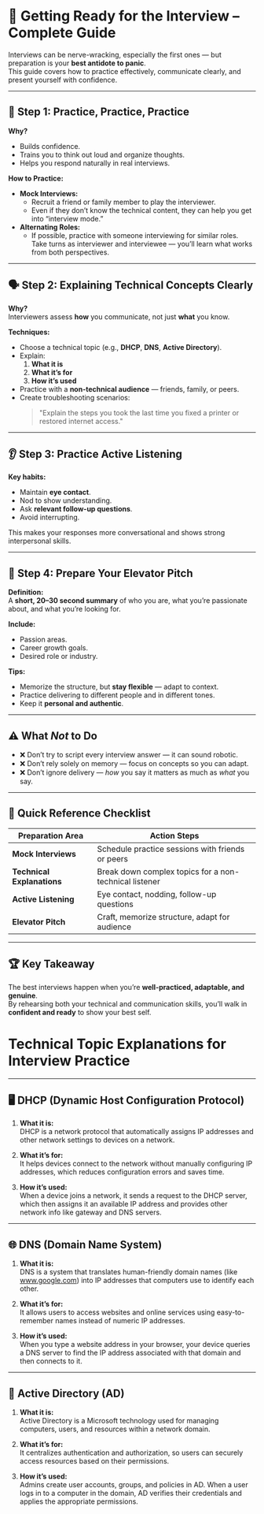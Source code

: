 # 🎯 Getting Ready for the Interview – Complete Guide

Interviews can be nerve-wracking, especially the first ones — but preparation is your **best antidote to panic**.  
This guide covers how to practice effectively, communicate clearly, and present yourself with confidence.

---

## 🧠 Step 1: Practice, Practice, Practice

**Why?**  
- Builds confidence.
- Trains you to think out loud and organize thoughts.
- Helps you respond naturally in real interviews.

**How to Practice:**
- **Mock Interviews:**  
  - Recruit a friend or family member to play the interviewer.
  - Even if they don’t know the technical content, they can help you get into “interview mode.”
- **Alternating Roles:**  
  - If possible, practice with someone interviewing for similar roles.  
    Take turns as interviewer and interviewee — you’ll learn what works from both perspectives.

---

## 🗣 Step 2: Explaining Technical Concepts Clearly

**Why?**  
Interviewers assess **how** you communicate, not just **what** you know.

**Techniques:**
- Choose a technical topic (e.g., **DHCP**, **DNS**, **Active Directory**).
- Explain:
  1. **What it is**
  2. **What it’s for**
  3. **How it’s used**
- Practice with a **non-technical audience** — friends, family, or peers.
- Create troubleshooting scenarios:  
  > "Explain the steps you took the last time you fixed a printer or restored internet access."

---

## 👂 Step 3: Practice Active Listening

**Key habits:**
- Maintain **eye contact**.
- Nod to show understanding.
- Ask **relevant follow-up questions**.
- Avoid interrupting.

This makes your responses more conversational and shows strong interpersonal skills.

---

## 📝 Step 4: Prepare Your Elevator Pitch

**Definition:**  
A **short, 20–30 second summary** of who you are, what you’re passionate about, and what you’re looking for.

**Include:**
- Passion areas.
- Career growth goals.
- Desired role or industry.

**Tips:**
- Memorize the structure, but **stay flexible** — adapt to context.
- Practice delivering to different people and in different tones.
- Keep it **personal and authentic**.

---

## ⚠️ What *Not* to Do

- ❌ Don’t try to script every interview answer — it can sound robotic.
- ❌ Don’t rely solely on memory — focus on concepts so you can adapt.
- ❌ Don’t ignore delivery — *how* you say it matters as much as *what* you say.

---

## 📌 Quick Reference Checklist

| Preparation Area       | Action Steps |
|------------------------|--------------|
| **Mock Interviews**    | Schedule practice sessions with friends or peers |
| **Technical Explanations** | Break down complex topics for a non-technical listener |
| **Active Listening**   | Eye contact, nodding, follow-up questions |
| **Elevator Pitch**     | Craft, memorize structure, adapt for audience |

---

## 🏆 Key Takeaway
The best interviews happen when you’re **well-practiced, adaptable, and genuine**.  
By rehearsing both your technical and communication skills, you’ll walk in **confident and ready** to show your best self.

# Technical Topic Explanations for Interview Practice

---

## 🖥️ DHCP (Dynamic Host Configuration Protocol)

1. **What it is:**  
DHCP is a network protocol that automatically assigns IP addresses and other network settings to devices on a network.

2. **What it’s for:**  
It helps devices connect to the network without manually configuring IP addresses, which reduces configuration errors and saves time.

3. **How it’s used:**  
When a device joins a network, it sends a request to the DHCP server, which then assigns it an available IP address and provides other network info like gateway and DNS servers.

---

## 🌐 DNS (Domain Name System)

1. **What it is:**  
DNS is a system that translates human-friendly domain names (like www.google.com) into IP addresses that computers use to identify each other.

2. **What it’s for:**  
It allows users to access websites and online services using easy-to-remember names instead of numeric IP addresses.

3. **How it’s used:**  
When you type a website address in your browser, your device queries a DNS server to find the IP address associated with that domain and then connects to it.

---

## 🏢 Active Directory (AD)

1. **What it is:**  
Active Directory is a Microsoft technology used for managing computers, users, and resources within a network domain.

2. **What it’s for:**  
It centralizes authentication and authorization, so users can securely access resources based on their permissions.

3. **How it’s used:**  
Admins create user accounts, groups, and policies in AD. When a user logs in to a computer in the domain, AD verifies their credentials and applies the appropriate permissions.

